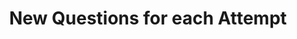 ---
title: New Questions for each Attempt
redirect_to: "/releases/v10.2.0/authors/assessment_new_quizzes"
---